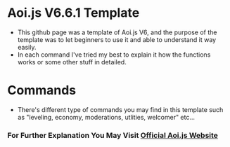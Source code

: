 # Aoi.js V6.6.1 Template
- This github page was a template of Aoi.js V6, and the purpose of the template was to let beginners to use it and able to understand it way easily.
- In each command I've tried my best to explain it how the functions works or some other stuff in detailed.

# Commands
- There's different type of commands you may find in this template such as "leveling, economy, moderations, utlities, welcomer" etc...
### For Further Explanation You May Visit [Official Aoi.js Website](https://aoi.js.org)
